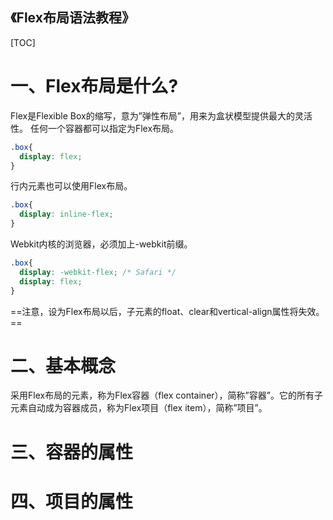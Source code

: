 《Flex布局语法教程》
---

[TOC]
# 一、Flex布局是什么?
   Flex是Flexible Box的缩写，意为”弹性布局”，用来为盒状模型提供最大的灵活性。
   任何一个容器都可以指定为Flex布局。

```css
.box{
  display: flex;
}
```
行内元素也可以使用Flex布局。

```css
.box{
  display: inline-flex;
}
```
Webkit内核的浏览器，必须加上-webkit前缀。

```css
.box{
  display: -webkit-flex; /* Safari */
  display: flex;
}
```
==注意，设为Flex布局以后，子元素的float、clear和vertical-align属性将失效。==

# 二、基本概念 
采用Flex布局的元素，称为Flex容器（flex container），简称”容器”。它的所有子元素自动成为容器成员，称为Flex项目（flex item），简称”项目”。


# 三、容器的属性




# 四、项目的属性
